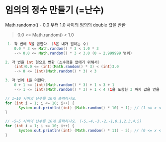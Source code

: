  # 임의의 정수 만들기 (=난수)

 Math.randomo() - 0.0 부터 1.0 사이의 임의의 double 값을 반환
 
 > 0.0 <= Math.random() < 1.0

```java
 1. 각 변에 3을 곱한다. (3은 내가 원하는 수)
    0.0 * 3 <= Math.random() * 3 < 1.0 * 3
    --> 0.0 <= Math.random() * 3 < 3.0 (0 ~ 2.999999 범위)

2. 각 변을 int 형으로 변환 (소수점을 없애기 위해서)
    (int)0.0 <= (int)(Math.random() * 3) < (int)3.0
    --> 0 <= (int)(Math.random() * 3) < 3

3. 각 변에 1을 더한다.
    0 + 1 <= (int)(Math.random() * 3) + 1 < 3 + 1
    --> 1 <= (int)(Math.random() * 3) + 1 < 4 (1을 포함한 3 까지 값을 얻을 수 있다.)
```

```java
// 1~10 사이의 난수를 10개 출력하시오.
for (int i = 1; i <= 10; i++) {
      System.out.println((int) (Math.random() * 10) + 1); // (1 <= x < 11)
}

// -5~5 사이의 난수를 10개 출력하시오. (-5,-4,-3,-2,-1,0,1,2,3,4,5)
for (int i = 1; i <= 10; i++) {
      System.out.println((int) (Math.random() * 11) - 5); // (0 <= x < 6)
}
```